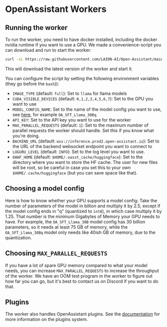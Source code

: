 # OpenAssistant Workers

## Running the worker

To run the worker, you need to have docker installed, including the docker
nvidia runtime if you want to use a GPU. We made a convenience-script you can
download and run to start the worker:

```bash
curl -sL https://raw.githubusercontent.com/LAION-AI/Open-Assistant/main/inference/worker/run_worker_container.sh | bash
```

This will download the latest version of the worker and start it.

You can configure the script by setting the following environment variables
(they go before the `bash`)):

- `IMAGE_TYPE` (default: `full`): Set to `llama` for llama models
- `CUDA_VISIBLE_DEVICES` (default: `0,1,2,3,4,5,6,7`): Set to the GPU you want
  to use
- `MODEL_CONFIG_NAME`: Set to the name of the model config you want to use, see
  [here](https://github.com/LAION-AI/Open-Assistant/blob/main/oasst-shared/oasst_shared/model_configs.py),
  for example `OA_SFT_Llama_30Bq`.
- `API_KEY`: Set to the API key you want to use for the worker
- `MAX_PARALLEL_REQUESTS` (default: `1`): Set to the maximum number of parallel
  requests the worker should handle. Set this if you know what you're doing.
- `BACKEND_URL` (default: `wss://inference.prod2.open-assistant.io`): Set to the
  URL of the backend websocket endpoint you want to connect to
- `LOGURU_LEVEL` (default: `INFO`): Set to the log level you want to use.
- `OAHF_HOME` (default: `$HOME/.oasst_cache/huggingface`): Set to the directory
  where you want to store the HF cache. The user for new files will be root, so
  be careful in case you set this to your own `$HOME/.cache/huggingface` (but
  you can save space like that).

## Choosing a model config

Here is how to know whether your GPU supports a model config: Take the number of
parameters of the model in billion and multiply it by 2.5, except if the model
config ends in "q" (quantized to `int8`), in which case multiply it by 1.25.
That number is the minimum Gigabytes of Memory your GPU needs to have. For
example, the `OA_SFT_Llama_30B` model config has 30 billion parameters, so it
needs at least 75 GB of memory, while the `OA_SFT_Llama_30Bq` model only needs
like 40ish GB of memory, due to the quantization.

## Choosing `MAX_PARALLEL_REQUESTS`

If you have a lot of spare GPU memory compared to what your model needs, you can
increase `MAX_PARALLEL_REQUESTS` to increase the throughput of the worker. We
have an OOM test program in the worker to figure out how far you can go, but
it's best to contact us on Discord if you want to do that.

## Plugins

The worker also handles OpenAssistant plugins. See the
[documentation](https://projects.laion.ai/Open-Assistant/docs/plugins) for more
information on the plugins system.

